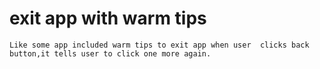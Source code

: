# exit app with warm tips

	Like some app included warm tips to exit app when user  clicks back button,it tells user to click one more again. 
	
